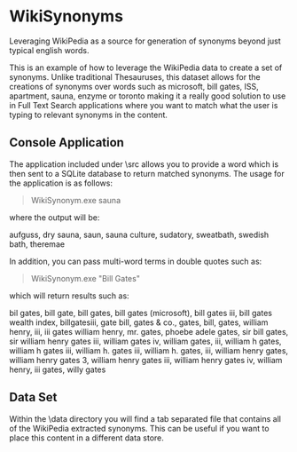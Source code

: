 # WikiSynonyms
Leveraging WikiPedia as a source for generation of synonyms beyond just typical english words.

This is an example of how to leverage the WikiPedia data to create a set of synonyms.  Unlike traditional Thesauruses, this dataset allows for the creations of synonyms over words such as microsoft, bill gates, ISS, apartment, sauna, enzyme or toronto making it a really good solution to use in Full Text Search applications where you want to match what the user is typing to relevant synonyms in the content.

## Console Application

The application included under \src allows you to provide a word which is then sent to a SQLite database to return matched synonyms.  The usage for the application is as follows:

> WikiSynonym.exe sauna

where the output will be: 

aufguss, 
dry sauna, 
saun, 
sauna culture, 
sudatory, 
sweatbath, 
swedish bath, 
theremae

In addition, you can pass multi-word terms in double quotes such as: 

>WikiSynonym.exe "Bill Gates"

which will return results such as:

bil gates, 
bill gate, 
bill gates, 
bill gates (microsoft), 
bill gates iii, 
bill gates wealth index, 
billgatesiii, 
gate bill, 
gates & co., 
gates, bill, 
gates, william henry, iii, 
iii gates william henry, 
mr. gates, 
phoebe adele gates, 
sir bill gates, 
sir william henry gates iii, 
william gates iv, 
william gates, iii, 
william h gates, 
william h gates iii, 
william h. gates iii, 
william h. gates, iii, 
william henry gates, 
william henry gates 3, 
william henry gates iii, 
william henry gates iv, 
william henry, iii gates, 
willy gates

## Data Set
Within the \data directory you will find a tab separated file that contains all of the WikiPedia extracted synonyms.  This can be useful if you want to place this content in a different data store.

